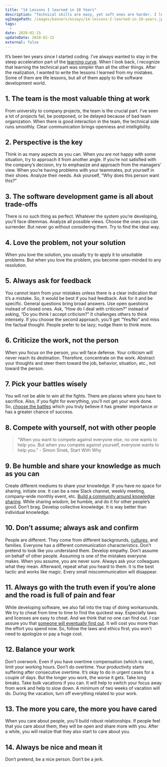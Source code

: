 ```yaml
---
title: "14 Lessons I learned in 10 Years"
description: "Technical skills are easy, yet soft ones are harder. I learned a lot of lessons from my failures, experiences, and successes. Here is my shortlist."
ogImagePath: /images/banners/essays/14-lessons-I-learned-in-10-years.jpg
tags:
  -
date: 2020-02-15
updateDate: 2020-02-15
external: false
---
```


It’s been ten years since I started coding. I’ve always wanted to stay in the steep acceleration part of the [learning curve](https://www.researchgate.net/figure/The-learning-curve-With-the-introduction-and-implementation-of-a-new-technique-high_fig2_237994914). When I look back, I recognize that learning the technical part was simpler than all the other things. After the realization, I wanted to write the lessons I learned from my mistakes. Some of them are life lessons, but all of them apply to the software development world.

## 1. The team is the most valuable thing at work

From university to company projects, the team is the crucial part. I’ve seen a lot of projects fail, be postponed, or be delayed because of bad team organization. When there is good interaction in the team, the technical side runs smoothly. Clear communication brings openness and intelligibility.

## 2. Perspective is the key

Think in as many aspects as you can. When you are not happy with some situation, try to approach it from another angle. If you’re not satisfied with the company’s decision, try to emphasize and approach from the managers’ view. When you’re having problems with your teammates, put yourself in their shoes. Analyze their needs. Ask yourself, “Why does this person want this?”

## 3. The software development game is all about trade-offs

There is no such thing as perfect. Whatever the system you’re developing, you’ll face dilemmas. Analyze all possible views. Choose the ones you can surrender. But never go without considering them. Try to find the ideal way.

## 4. Love the problem, not your solution

When you love the solution, you usually try to apply it to unsuitable problems. But when you love the problem, you become open-minded to any resolution.

## 5. Always ask for feedback

You cannot learn from your mistakes unless there is a clear indication that it’s a mistake. So, it would be best if you had feedback. Ask for it and be specific. General questions bring broad answers. Use open questions instead of closed ones. Ask, “How do I deal with criticism?” instead of asking, “Do you think I accept criticism?” It challenges others to think intensely. If you choose the second approach, you’ll get “Yes/No” and miss the factual thought. People prefer to be lazy; nudge them to think more.

## 6. Criticize the work, not the person

When you focus on the person, you will face defense. Your criticism will never reach its destination. Therefore, concentrate on the work. Abstract your thoughts and steer them toward the job, behavior, situation, etc., not toward the person.

## 7. Pick your battles wisely

You will not be able to win all the fights. There are places where you have to sacrifice. Also, if you fight for everything, you’ll not get your work done. So, [choose the battles](https://idioms.thefreedictionary.com/choose+your+battles) which you truly believe it has greater importance or has a greater chance of success.

## 8. Compete with yourself, not with other people

> “When you want to compete against everyone else, no one wants to help you. But when you compete against yourself, everyone wants to help you.” - Simon Sinek, Start With Why

## 9. Be humble and share your knowledge as much as you can

Create different mediums to share your knowledge. If you have no space for sharing, initiate one. It can be a new Slack channel, weekly meeting, company-wide monthly event, etc. [Build a community around knowledge sharing](/managing-partially-distributed-teams). While sharing wisdom, be humble, and do it for other people’s good. Don’t brag. Develop collective knowledge. It is way better than individual knowledge.

## 10. Don’t assume; always ask and confirm

People are different. They come from different backgrounds, [cultures](/books/high-productivity-and-clear-communication-in-different-cultures), and families. Everyone has a different communication characteristics. Don’t pretend to look like you understand them. Develop empathy. Don’t assume on behalf of other people. Assuming is one of the mistakes everyone makes. When you assume, you are never sure. Always ask your colleagues what they mean. Afterward, repeat what you heard to them. It is the best tactic and works like magic. Every small miscommunication will disappear.

## 11. Always go with the truth even if you’re alone and the road is full of pain and fear

While developing software, we also fall into the trap of doing workarounds. We try to cheat from time to time to find the quickest way. Especially laws and licenses are easy to cheat. And we think that no one can find out. I can assure you that [someone will eventually find out](https://twitter.com/candosten/status/1227589731224997888?s=20). It will cost you more than the effort you spend now. So, follow the laws and ethics first; you won’t need to apologize or pay a huge cost.

## 12. Balance your work

Don’t overwork. Even if you have overtime compensation (which is rare), limit your working hours. Don’t do overtime. Your productivity starts suffering after consecutive overtime. It’s okay to do in urgent cases for a couple of days. But the longer you work, the worse it gets. Take long breaks. Take bulk vacations if you can. It will help to switch your focus away from work and help to slow down. A minimum of two weeks of vacation will do. During the vacation, turn off everything related to your work.

## 13. The more you care, the more you have cared

When you care about people, you’ll build robust relationships. If people feel that you care about them, they will be open and share more with you. After a while, you will realize that they also start to care about you.

## 14. Always be nice and mean it

Don’t pretend, be a nice person. Don’t be a jerk.
